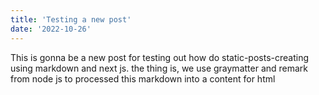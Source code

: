 ```yaml
---
title: 'Testing a new post'
date: '2022-10-26'
---
```


This is gonna be a new post for testing out how do static-posts-creating using markdown and next js.
the thing is, we use graymatter and remark from node js to processed this markdown into a content for html
